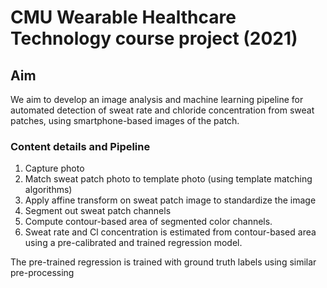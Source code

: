 # CMU Wearable Healthcare Technology course project (2021)

## Aim
We aim to develop an image analysis and machine learning pipeline for automated detection of sweat rate and chloride concentration from sweat patches, using smartphone-based images of the patch. 

### Content details and Pipeline
1. Capture photo
2. Match sweat patch photo to template photo (using template matching algorithms)
3. Apply affine transform on sweat patch image to standardize the image
4. Segment out sweat patch channels
5. Compute contour-based area of segmented color channels.
6. Sweat rate and Cl concentration is estimated from contour-based area using a pre-calibrated and trained regression model.

The pre-trained regression is trained with ground truth labels using similar pre-processing 
